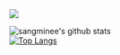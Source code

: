 <!-- ### Hi there 👋 -->
<img src="https://capsule-render.vercel.app/api?type=Waving&color=auto&height=300&section=header&text=Hi there 👋 %&fontSize=90" /> 

<!--
**sangminee/sangminee** is a ✨ _special_ ✨ repository because its `README.md` (this file) appears on your GitHub profile.

Here are some ideas to get you started:

- 🔭 I’m currently working on ...
- 🌱 I’m currently learning ...
- 👯 I’m looking to collaborate on ...
- 🤔 I’m looking for help with ...
- 💬 Ask me about ...
- 📫 How to reach me: ...
- 😄 Pronouns: ...
- ⚡ Fun fact: ...
-->
![sangminee's github stats](https://github-readme-stats.vercel.app/api?username=sangminee&show_icons=true)
<br>
[![Top Langs](https://github-readme-stats.vercel.app/api/top-langs/?username=sangminee&layout=compact)](https://github.com/anuraghazra/github-readme-stats)

